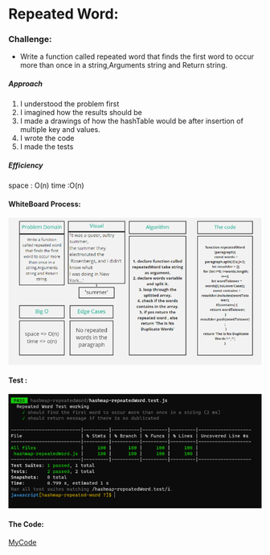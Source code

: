 # Repeated Word:

### Challenge:
  * Write a function called repeated word that finds the first word to occur more than once in a string,Arguments string and Return string.
  
##### Approach

1. I understood the problem first
2. I imagined how the results should be
3. I made a drawings of how the hashTable would be after     insertion of multiple key and values.
4. I wrote the code
5. I made the tests

##### Efficiency
 space : O(n)
 time :O(n)

#### WhiteBoard Process:
![whiteboard](whiteboard31.PNG)

#### Test :
![testImage](test31.PNG)

#### The Code:
[MyCode](https://github.com/Sukina12/401-data-structures-and-algorithms/blob/main/javascript/hashmap-repeatedWord/hashmap-repeatedWord.js)

